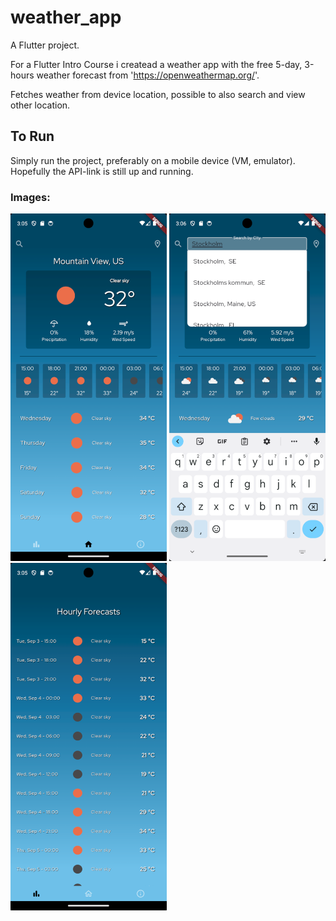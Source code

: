 # weather_app

A Flutter project.

For a Flutter Intro Course i createad a weather app with the free 5-day, 3-hours weather forecast from 'https://openweathermap.org/'.

Fetches weather from device location, possible to also search and view other location.

## To Run

Simply run the project, preferably on a mobile device (VM, emulator).
<br />
Hopefully the API-link is still up and running. 


### Images:
<img src="imgs/image1.png" alt="test" width="250"/>
<img src="imgs/image2.png" alt="test" width="250"/>
<img src="imgs/image3.png" alt="test" width="250"/>
